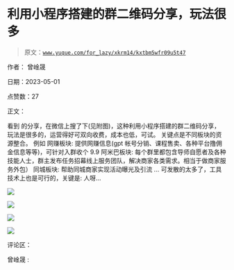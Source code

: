 # 利用小程序搭建的群二维码分享，玩法很多

> 原文：[`www.yuque.com/for_lazy/xkrm14/kxtbm5wfr09u5t47`](https://www.yuque.com/for_lazy/xkrm14/kxtbm5wfr09u5t47)

作者： 曾崯晟

日期：2023-05-01

点赞数：27

正文：

看到 的分享，在微信上搜了下(见附图)，这种利用小程序搭建的群二维码分享，玩法是很多的，运营得好可双向收费，成本也低，可试。 关键点是不同板块的资源整合。 例如 网赚板块: 提供网赚信息(gpt 帐号分销、课程售卖、各种平台撸佣金信息等等)，可针对入群收个 9.9 阿米巴板块: 每个群里都包含导师自愿者及各种技能人士，群主发布任务招幕线上服务团队，解决商家各类需求。相当于做商家服务外包） 同城板块: 帮助同城商家实现活动曝光及引流 ... 可发散的太多了，工具技术上也是可行的，关键是: 人呀...

![](img/768d082fe82e6af1a2d6010f5247f693.png)

![](img/d1c70ee6a6a75bab76f14a32632f7609.png)

![](img/e2e36fb6f9fbb009f6df3e54220bc8f0.png)

![](img/deb29b78f0a3e31570793a1cdf5d6e40.png)

评论区：

曾崯晟 :

